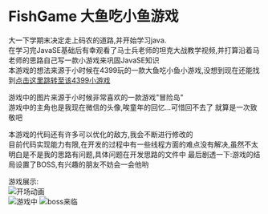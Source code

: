 # FishGame 大鱼吃小鱼游戏

大一下学期末决定走上码农的道路,并开始学习java.  
在学习完JavaSE基础后有幸观看了马士兵老师的坦克大战教学视频,并打算沿着马老师的思路自己写一款小游戏来巩固JavaSE知识  
本游戏的想法来源于小时候在4399玩的一款大鱼吃小鱼小游戏,没想到现在还能找到[点击这里跳转至该4399小游戏](http://www.4399.com/flash/1876.htm#search3)

游戏中的图片来源于小时候非常喜欢的一款游戏"冒险岛"  
游戏中的主角也是我现在微信的头像,唉童年的回忆...可惜回不去了
就算是一次致敬吧

本游戏的代码还有许多可以优化的敌方,我会不断进行修改的  
目前代码实现能力有限,在开发的过程中有一些线程方面的难点没有解决,虽然不太明白是不是我的思路有问题,具体问题在开发思路的文件中
最后剧透一下:游戏的结局设置了BOSS,有兴趣的朋友不妨会一会他哟

游戏展示:  
![开场动画](https://raw.githubusercontent.com/liuyj24/FishGame/master/p1.png)  
![游戏中](https://raw.githubusercontent.com/liuyj24/FishGame/master/p2.png)
![boss来临](https://raw.githubusercontent.com/liuyj24/FishGame/master/p3.png)
